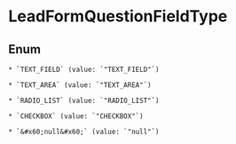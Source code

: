 
# LeadFormQuestionFieldType

## Enum


    * `TEXT_FIELD` (value: `"TEXT_FIELD"`)

    * `TEXT_AREA` (value: `"TEXT_AREA"`)

    * `RADIO_LIST` (value: `"RADIO_LIST"`)

    * `CHECKBOX` (value: `"CHECKBOX"`)

    * `&#x60;null&#x60;` (value: `"null"`)



